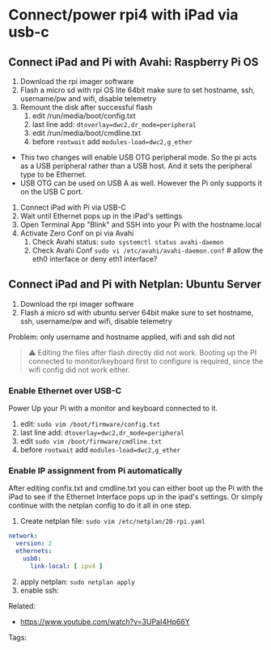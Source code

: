 # Connect/power rpi4 with iPad via usb-c

## Connect iPad and Pi with Avahi: Raspberry Pi OS

1. Download the rpi imager software
2. Flash a micro sd with rpi OS lite 64bit make sure to set hostname, ssh, username/pw and wifi, disable telemetry
3. Remount the disk after successful flash 
    1. edit /run/media/boot/config.txt 
    2. last line add: `dtoverlay=dwc2,dr_mode=peripheral`
    3. edit /run/media/boot/cmdline.txt
    4. before `rootwait` add `modules-load=dwc2,g_ether`

* This two changes will enable USB OTG peripheral mode. So the pi acts as a USB peripheral rather than a USB host. And it sets the peripheral type to be Ethernet.
* USB OTG can be used on USB A as well. However the Pi only supports it on the USB C port.

1. Connect iPad with Pi via USB-C
2. Wait until Ethernet pops up in the iPad's settings
3. Open Terminal App "Blink" and SSH into your Pi with the hostname.local
4. Activate Zero Conf on pi via Avahi 
    1. Check Avahi status: `sudo systemctl status avahi-daemon`
    2. Check Avahi Conf `sudo vi /etc/avahi/avahi-daemon.conf` \# allow the eth0 interface or deny eth1 interface?

## Connect iPad and Pi with Netplan: Ubuntu Server

1. Download the rpi imager software
2. Flash a micro sd with ubuntu server 64bit make sure to set hostname, ssh, username/pw and wifi, disable telemetry

Problem: only username and hostname applied, wifi and ssh did not

> ⚠️  Editing the files after flash directly did not work. Booting up the PI connected to monitor/keyboard first to configure is required, since the wifi config did not work either.

### Enable Ethernet over USB-C 

Power Up your Pi with a monitor and keyboard connected to it.

1. edit: `sudo vim /boot/firmware/config.txt`
2. last line add: `dtoverlay=dwc2,dr_mode=peripheral`
3. edit `sudo vim /boot/firmware/cmdline.txt`
4. before `rootwait` add `modules-load=dwc2,g_ether`

### Enable IP assignment from Pi automatically

After editing confix.txt and cmdline.txt you can either boot up the Pi with the iPad to see if the Ethernet Interface pops up in the ipad's settings. Or simply continue with the netplan config to do it all in one step.

1. Create netplan file: `sudo vim /etc/netplan/20-rpi.yaml`

```yaml
network:
  version: 2
  ethernets:
    usb0:
      link-local: [ ipv4 ]
```

2. apply netplan: `sudo netplan apply`
3. enable ssh:

Related:

* <https://www.youtube.com/watch?v=3UPaI4Hp66Y>

Tags:
